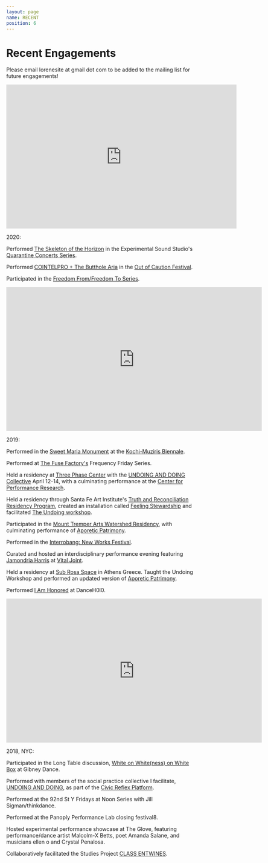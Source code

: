 ```yaml
---
layout: page
name: RECENT
position: 6
---
```


# Recent Engagements

Please email lorenesite at gmail dot com to be added to the mailing list for future engagements!

<iframe width="610" height="381" src="https://www.youtube.com/embed/z-SUKTjUpnk" frameborder="0" allow="accelerometer; autoplay; clipboard-write; encrypted-media; gyroscope; picture-in-picture" allowfullscreen></iframe>

2020:

Performed [The Skeleton of the Horizon](https://www.youtube.com/watch?v=z-SUKTjUpnk) in the Experimental Sound Studio's [Quarantine Concerts Series](https://ess.org/the-quarantine-concerts).

Performed [COINTELPRO + The Butthole Aria](https://www.youtube.com/watch?v=Fdkw94O14Co) in the [Out of Caution Festival](https://www.twitch.tv/outofcaution).

Participated in the [Freedom From/Freedom To Series](https://elasticarts.org/event/freedom-from-and-freedom-to-night-1/).

<iframe width="677" height="381" src="https://www.youtube.com/embed/6g3fLRFUNo0" frameborder="0" allow="accelerometer; autoplay; clipboard-write; encrypted-media; gyroscope; picture-in-picture" allowfullscreen></iframe>

2019:

Performed in the [Sweet Maria Monument](http://www.platform-mag.com/art/sweet-maria-monument.html) at the [Kochi-Muziris Biennale](http://www.kochimuzirisbiennale.org/).

Performed at [The Fuse Factory's](http://thefusefactory.org/about-us/) Frequency Friday Series.

Held a residency at [Three Phase Center](https://www.threephasecenter.com/) with the [UNDOING AND DOING Collective](https://www.youtube.com/watch?v=Pf_F_fw_lu4) April 12-14, with a culminating performance at the [Center for Performance Research](http://www.cprnyc.org/).

Held a residency through Santa Fe Art Institute's [Truth and Reconciliation Residency Program](https://sfai.org/truth-reconciliation/), created an installation called [Feeling Stewardship](https://lorenebouboushian.org/projects/Feeling_Stewardship) and facilitated [The Undoing workshop](https://sfai.org/event/undoing-a-workshop-lorene-bouboushian/).

Participated in the [Mount Tremper Arts Watershed Residency](http://www.mounttremperarts.org/MovementResearch), with culminating performance of [Aporetic Patrimony](https://www.youtube.com/watch?v=pF8IJaurUnk&t=132s).

Performed in the [Interrobang: New Works Festival](https://www.facebook.com/InterrobangNewWorks/).

Curated and hosted an interdisciplinary performance evening featuring [Jamondria Harris](https://meroitic.bandcamp.com/) at [Vital Joint](http://titlepoint.org/vital-joint/). 

Held a residency at [Sub Rosa Space](https://www.subrosaspace.net/about-us) in Athens Greece. Taught the Undoing Workshop and performed an updated version of [Aporetic Patrimony](https://www.youtube.com/watch?v=ip2zvgwsLS8&t=1216s).

Performed [I Am Honored](https://youtu.be/6g3fLRFUNo0?t=30) at DanceH0l0.

<iframe width="677" height="381" src="https://www.youtube.com/embed/qFOgKp1t4Us" frameborder="0" allow="accelerometer; autoplay; clipboard-write; encrypted-media; gyroscope; picture-in-picture" allowfullscreen></iframe>

2018, NYC:

Participated in the Long Table discussion, [White on White(ness) on White Box](https://gibneydance.org/event/long-table-white-on-whiteness/) at Gibney Dance. 

Performed with members of the social practice collective I facilitate, [UNDOING AND DOING](https://movementresearch.org/people/lorene-bouboushian-1), as part of the [Civic Reflex Platform](https://estherneff.wordpress.com/2018/04/13/civic-reflex-reflejo-civico/).

Performed at the 92nd St Y Fridays at Noon Series with Jill Sigman/thinkdance.

Performed at the Panoply Performance Lab closing festival8.

Hosted experimental performance showcase at The Glove, featuring performance/dance artist Malcolm-X Betts, poet Amanda Salane, and musicians ellen o and Crystal Penalosa.

Collaboratively facilitated the Studies Project [CLASS ENTWINES](https://movementresearch.org/event/9115). 
